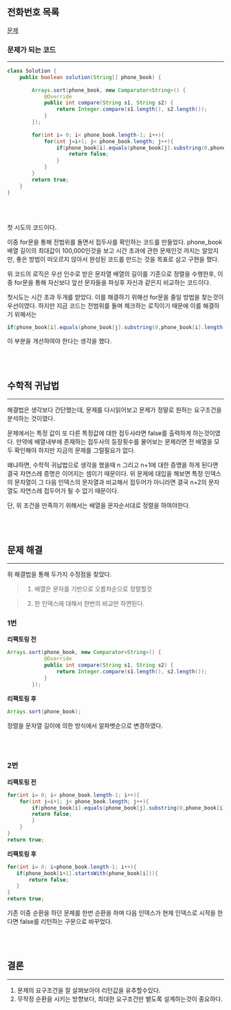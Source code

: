 ## 전화번호 목록

[문제](https://school.programmers.co.kr/learn/courses/30/lessons/42577)


### 문제가 되는 코드

---


````java
class Solution {
    public boolean solution(String[] phone_book) {
        
        Arrays.sort(phone_book, new Comparator<String>() {
            @Override
            public int compare(String s1, String s2) {
                return Integer.compare(s1.length(), s2.length());
            }
        });
        
        for(int i= 0; i< phone_book.length-1; i++){
            for(int j=i+1; j< phone_book.length; j++){
                if(phone_book[i].equals(phone_book[j].substring(0,phone_book[i].length()))){
                    return false;
                }        
            }
        }
        return true;
    }
}
````

<br><br>

첫 시도의 코드이다.

이중 for문을 통해 전범위를 돌면서 접두사를 확인하는 코드를 만들었다.
phone_book배열 길이의 최대값이 100,000인것을 보고 시간 초과에 관한 문제인것 까지는 알았지만, 좋은 방법이 떠오르지 않아서 완성된 코드를 만드는 것을 
목표로 삼고 구현을 했다.

위 코드의 로직은 우선 인수로 받은 문자열 배열의 길이를 기준으로 정렬을 수행한후, 이중 for문을 통해 자신보다 앞선 문자들을 파싱후 자신과 같은지 비교하는 코드이다.

첫시도는 시간 초과 두개를 받았다. 이를 해결하기 위해선 for문을 줄일 방법을 찾는것이 우선이였다. 하지만 지금 코드는 전범위를 돌며 체크하는 로직이기 때문에 이를 해결하기
위해서는

````java
if(phone_book[i].equals(phone_book[j].substring(0,phone_book[i].length())))
````

이 부분을 개선하여야 한다는 생각을 했다.

<br><br>

## 수학적 귀납법

---

해결법은 생각보다 간단했는데, 문제를 다시읽어보고 문제가 정말로 원하는 요구조건을 분석하는 것이였다.

문제에서는 특정 값이 또 다른 특정값에 대한 접두사라면 false를 출력하게 하는것이였다. 만약에 배열내부에 존재하는 접두사의 등장횟수를 물어보는 문제라면 전 배열을
모두 확인해야 하지만 지금의 문제를 그럴필요가 없다. 

왜냐하면, 수학적 귀납법으로 생각을 했을때 n 그리고 n+1에 대한 증명을 하게 된다면 결국 자연스레 증명은 이어지는 셈이기 때문이다. 위 문제에 대입을 해보면 특정 
인덱스의 문자열이 그 다음 인덱스의 문자열과 비교해서 접두어가 아니라면 결국 n+2의 문자열도 자연스레 접두어가 될 수 없기 때문이다.

단, 위 조건을 만족하기 위해서는 배열을 문자순서대로 정렬을 하여야한다.

<br><br>

## 문제 해결

---

위 해결법을 통해 두가지 수정점을 찾았다.

> 1. 배열은 문자를 기반으로 오름차순으로 정렬할것

> 2. 한 인덱스에 대해서 한번의 비교만 하면된다. 


### 1번

**리팩토링 전**
````java
Arrays.sort(phone_book, new Comparator<String>() {
            @Override
            public int compare(String s1, String s2) {
                return Integer.compare(s1.length(), s2.length());
            }
        });
````

**리팩토링 후**
````java
Arrays.sort(phone_book);
````

정렬을 문자열 길이에 의한 방식에서 알파벳순으로 변경하였다.

<br><br>

### 2번

**리팩토링 전**
````java
for(int i= 0; i< phone_book.length-1; i++){
    for(int j=i+1; j< phone_book.length; j++){
        if(phone_book[i].equals(phone_book[j].substring(0,phone_book[i].length()))){
        return false;
        }
    }
}
return true;
````

**리팩토링 후**
````java
for(int i= 0; i<phone_book.length-1; i++){
   if(phone_book[i+1].startsWith(phone_book[i])){
       return false;
   }
}
return true;
 ````

기존 이중 순환을 하던 문제를 한번 순환을 하며 다음 인덱스가 현제 인덱스로 시작을 한다면 false를 리턴하는 구문으로 바꾸었다.


<br><br>

## 결론

---

1. 문제의 요구조건을 잘 살펴보아야 리턴값을 유추할수있다.
2. 무작정 순환을 시키는 방향보다, 최대한 요구조건만 뱉도록 설계하는것이 중요하다.









